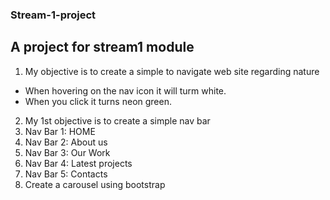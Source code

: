 ### Stream-1-project

## A project for stream1 module
1.	My objective is to create a simple to navigate web site regarding nature
- When hovering on the nav icon it will turm white.
- When you click it turns neon green.
2.	My 1st objective is to create a simple nav bar
3.	Nav Bar 1: HOME
4.	Nav Bar 2: About us
5.	Nav Bar 3: Our Work
6.	Nav Bar 4: Latest projects
7.	Nav Bar 5: Contacts
8. Create a carousel using bootstrap
